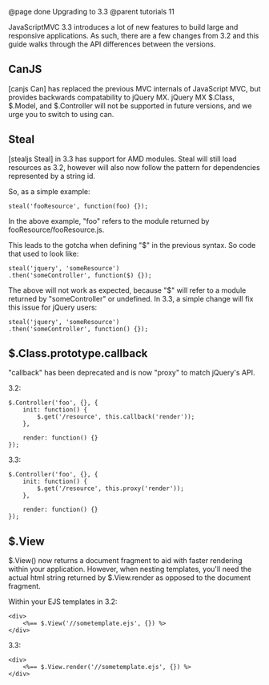 @page done Upgrading to 3.3
@parent tutorials 11

JavaScriptMVC 3.3 introduces a lot of new features to build large and responsive applications. As such, there are a few changes from 3.2 and this guide walks through the API differences between the versions.

## CanJS

[canjs Can] has replaced the previous MVC internals of JavaScript MVC, but provides backwards compatability to jQuery MX. jQuery MX $.Class, $.Model, and $.Controller will not be supported in future versions, and we urge you to switch to using can.

## Steal

[stealjs Steal] in 3.3 has support for AMD modules. Steal will still load resources as 3.2, however will also now follow the pattern for dependencies represented by a string id.

So, as a simple example:

	steal('fooResource', function(foo) {});

In the above example, "foo" refers to the module returned by fooResource/fooResource.js.

This leads to the gotcha when defining "$" in the previous syntax. So code that used to look like:

	steal('jquery', 'someResource')
	.then('someController', function($) {});

The above will not work as expected, because "$" will refer to a module returned by "someController" or undefined. In 3.3, a simple change will fix this issue for jQuery users:

	steal('jquery', 'someResource')
	.then('someController', function() {});

## $.Class.prototype.callback

"callback" has been deprecated and is now "proxy" to match jQuery's API.

3.2:

	$.Controller('foo', {}, {
		init: function() {
			$.get('/resource', this.callback('render'));
		},

		render: function() {}
	});

3.3:

	$.Controller('foo', {}, {
		init: function() {
			$.get('/resource', this.proxy('render'));
		},

		render: function() {}
	});

## $.View

$.View() now returns a document fragment to aid with faster rendering within your application. However, when nesting templates, you'll need the actual html string returned by $.View.render as opposed to the document fragment.

Within your EJS templates in 3.2:

	<div>
		<%== $.View('//sometemplate.ejs', {}) %>
	</div>

3.3:

	<div>
		<%== $.View.render('//sometemplate.ejs', {}) %>
	</div>
